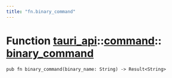 ```yaml
---
title: "fn.binary_command"
---
```


# Function [tauri_api](/docs/api/rust/tauri_api/../index.html)::​[command](/docs/api/rust/tauri_api/index.html)::​[binary_command](/docs/api/rust/tauri_api/)

    pub fn binary_command(binary_name: String) -> Result<String>
      